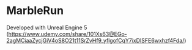 # MarbleRun

Developed with Unreal Engine 5
(https://www.udemy.com/share/101Xs63@EGo-2agMCiaaZycjGiV4oS8O21t11SrZvHf9_yflgofCqY7ixDISFE6wxhzf4Fda/)